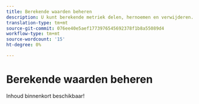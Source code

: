```yaml
---
title: Berekende waarden beheren
description: U kunt berekende metriek delen, hernoemen en verwijderen.
translation-type: tm+mt
source-git-commit: 076ee40e5aef1773976545692378f1b8a55089d4
workflow-type: tm+mt
source-wordcount: '15'
ht-degree: 0%

---
```



# Berekende waarden beheren

Inhoud binnenkort beschikbaar!
